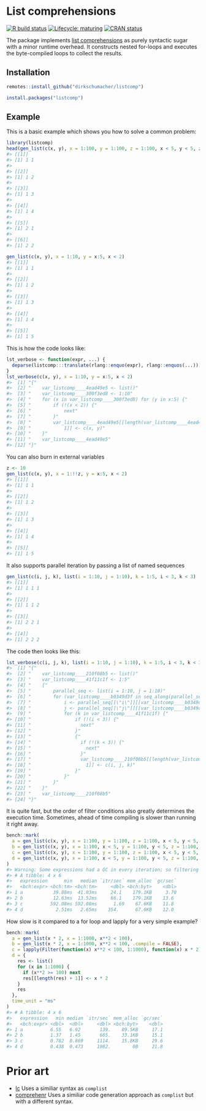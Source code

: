 
<!-- README.md is generated from README.Rmd. Please edit that file -->

# List comprehensions

<!-- badges: start -->

[![R build
status](https://github.com/dirkschumacher/listcomp/workflows/R-CMD-check/badge.svg)](https://github.com/dirkschumacher/listcomp/actions)
[![Lifecycle:
maturing](https://img.shields.io/badge/lifecycle-maturing-blue.svg)](https://www.tidyverse.org/lifecycle/#maturing)
[![CRAN
status](https://www.r-pkg.org/badges/version/listcomp)](https://CRAN.R-project.org/package=listcomp)
<!-- badges: end -->

The package implements [list
comprehensions](https://en.wikipedia.org/wiki/List_comprehension) as
purely syntactic sugar with a minor runtime overhead. It constructs
nested for-loops and executes the byte-compiled loops to collect the
results.

## Installation

``` r
remotes::install_github("dirkschumacher/listcomp")
```

``` r
install.packages("listcomp")
```

## Example

This is a basic example which shows you how to solve a common problem:

``` r
library(listcomp)
head(gen_list(c(x, y), x = 1:100, y = 1:100, z = 1:100, x < 5, y < 5, z == x + y))
#> [[1]]
#> [1] 1 1
#> 
#> [[2]]
#> [1] 1 2
#> 
#> [[3]]
#> [1] 1 3
#> 
#> [[4]]
#> [1] 1 4
#> 
#> [[5]]
#> [1] 2 1
#> 
#> [[6]]
#> [1] 2 2
```

``` r
gen_list(c(x, y), x = 1:10, y = x:5, x < 2)
#> [[1]]
#> [1] 1 1
#> 
#> [[2]]
#> [1] 1 2
#> 
#> [[3]]
#> [1] 1 3
#> 
#> [[4]]
#> [1] 1 4
#> 
#> [[5]]
#> [1] 1 5
```

This is how the code looks like:

``` r
lst_verbose <- function(expr, ...) {
  deparse(listcomp:::translate(rlang::enquo(expr), rlang::enquos(...)))
}
lst_verbose(c(x, y), x = 1:10, y = x:5, x < 2)
#>  [1] "{"                                                                    
#>  [2] "    var_listcomp____4ead49e5 <- list()"                               
#>  [3] "    var_listcomp____300f3ed8 <- 1:10"                                 
#>  [4] "    for (x in var_listcomp____300f3ed8) for (y in x:5) {"             
#>  [5] "        if (!(x < 2)) {"                                              
#>  [6] "            next"                                                     
#>  [7] "        }"                                                            
#>  [8] "        var_listcomp____4ead49e5[[length(var_listcomp____4ead49e5) + "
#>  [9] "            1]] <- c(x, y)"                                           
#> [10] "    }"                                                                
#> [11] "    var_listcomp____4ead49e5"                                         
#> [12] "}"
```

You can also burn in external variables

``` r
z <- 10
gen_list(c(x, y), x = 1:!!z, y = x:5, x < 2)
#> [[1]]
#> [1] 1 1
#> 
#> [[2]]
#> [1] 1 2
#> 
#> [[3]]
#> [1] 1 3
#> 
#> [[4]]
#> [1] 1 4
#> 
#> [[5]]
#> [1] 1 5
```

It also supports parallel iteration by passing a list of named sequences

``` r
gen_list(c(i, j, k), list(i = 1:10, j = 1:10), k = 1:5, i < 3, k < 3)
#> [[1]]
#> [1] 1 1 1
#> 
#> [[2]]
#> [1] 1 1 2
#> 
#> [[3]]
#> [1] 2 2 1
#> 
#> [[4]]
#> [1] 2 2 2
```

The code then looks like this:

``` r
lst_verbose(c(i, j, k), list(i = 1:10, j = 1:10), k = 1:5, i < 3, k < 3)
#>  [1] "{"                                                                              
#>  [2] "    var_listcomp____210f08b5 <- list()"                                         
#>  [3] "    var_listcomp____41f11c1f <- 1:5"                                            
#>  [4] "    {"                                                                          
#>  [5] "        parallel_seq <- list(i = 1:10, j = 1:10)"                               
#>  [6] "        for (var_listcomp____b0349d3f in seq_along(parallel_seq[[1]])) {"       
#>  [7] "            i <- parallel_seq[[\"i\"]][[var_listcomp____b0349d3f]]"             
#>  [8] "            j <- parallel_seq[[\"j\"]][[var_listcomp____b0349d3f]]"             
#>  [9] "            for (k in var_listcomp____41f11c1f) {"                              
#> [10] "                if (!(i < 3)) {"                                                
#> [11] "                  next"                                                         
#> [12] "                }"                                                              
#> [13] "                {"                                                              
#> [14] "                  if (!(k < 3)) {"                                              
#> [15] "                    next"                                                       
#> [16] "                  }"                                                            
#> [17] "                  var_listcomp____210f08b5[[length(var_listcomp____210f08b5) + "
#> [18] "                    1]] <- c(i, j, k)"                                          
#> [19] "                }"                                                              
#> [20] "            }"                                                                  
#> [21] "        }"                                                                      
#> [22] "    }"                                                                          
#> [23] "    var_listcomp____210f08b5"                                                   
#> [24] "}"
```

It is quite fast, but the order of filter conditions also greatly
determines the execution time. Sometimes, ahead of time compiling is
slower than running it right away.

``` r
bench::mark(
  a = gen_list(c(x, y), x = 1:100, y = 1:100, z = 1:100, x < 5, y < 5, z == x + y),
  b = gen_list(c(x, y), x = 1:100, x < 5, y = 1:100, y < 5, z = 1:100, z == x + y),
  c = gen_list(c(x, y), x = 1:100, y = 1:100, z = 1:100, x < 5, y < 5, z == x + y, .compile = FALSE),
  d = gen_list(c(x, y), x = 1:100, x < 5, y = 1:100, y < 5, z = 1:100, z == x + y, .compile = FALSE)
)
#> Warning: Some expressions had a GC in every iteration; so filtering is disabled.
#> # A tibble: 4 x 6
#>   expression      min   median `itr/sec` mem_alloc `gc/sec`
#>   <bch:expr> <bch:tm> <bch:tm>     <dbl> <bch:byt>    <dbl>
#> 1 a           39.88ms  41.03ms     24.1    179.1KB     3.70
#> 2 b           12.63ms  13.52ms     66.1    179.1KB    13.6 
#> 3 c          592.08ms 592.08ms      1.69    67.6KB    11.8 
#> 4 d            2.51ms   2.65ms    354.      67.6KB    12.0
```

How slow is it compared to a for loop and lapply for a very simple
example?

``` r
bench::mark(
  a = gen_list(x * 2, x = 1:1000, x**2 < 100),
  b = gen_list(x * 2, x = 1:1000, x**2 < 100, .compile = FALSE),
  c = lapply(Filter(function(x) x**2 < 100, 1:1000), function(x) x * 2),
  d = {
    res <- list()
    for (x in 1:1000) {
      if (x**2 >= 100) next
      res[[length(res) + 1]] <- x * 2
    }
    res
  }, 
  time_unit = "ms"
)
#> # A tibble: 4 x 6
#>   expression   min median `itr/sec` mem_alloc `gc/sec`
#>   <bch:expr> <dbl>  <dbl>     <dbl> <bch:byt>    <dbl>
#> 1 a          6.55   6.92       139.    89.5KB     17.1
#> 2 b          1.37   1.45       665.    33.1KB     15.1
#> 3 c          0.782  0.869     1114.    15.8KB     29.6
#> 4 d          0.438  0.473     1982.        0B     21.8
```

# Prior art

  - [lc](https://github.com/mailund/lc) Uses a similiar syntax as
    `complist`
  - [comprehenr](https://github.com/gdemin/comprehenr) Uses a similiar
    code generation approach as `complist` but with a different syntax.
